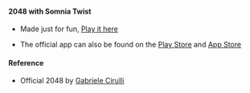 #### 2048 with Somnia Twist

- Made just for fun, [Play it here](http://gabrielecirulli.github.io/2048/)

- The official app can also be found on the [Play Store](https://play.google.com/store/apps/details?id=com.gabrielecirulli.app2048) and [App Store](https://itunes.apple.com/us/app/2048-by-gabriele-cirulli/id868076805)

#### Reference

- Official 2048 by [Gabriele Cirulli](https://github.com/gabrielecirulli/2048)
